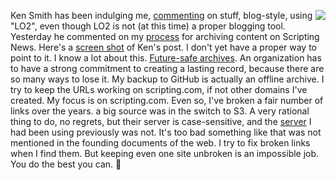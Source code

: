 <img src="http://scripting.com/images/2020/08/02/francoAplenty.png" border="0" align="right">Ken Smith has been indulging me, <a href="http://instantoutliner.com/ki">commenting</a> on stuff, blog-style, using "LO2", even though LO2 is not (at this time) a proper blogging tool. Yesterday he commented on my <a href="http://scripting.com/2020/08/01.html#a143905">process</a> for archiving content on Scripting News. Here's a <a href="http://scripting.com/images/2020/08/02/kenSmithPost.png">screen shot</a> of Ken's post. I don't yet have a proper way to point to it. I know a lot about this. <a href="http://scripting.com/stories/2007/12/10/futuresafeArchives.html">Future-safe archives</a>. An organization has to have a strong commitment to creating a lasting record, because there are so many ways to lose it. My backup to GitHub is actually an offline archive. I try to keep the URLs working on scripting.com, if not other domains I've created. My focus is on scripting.com. Even so, I've broken a fair number of links over the years. a big source was in the switch to S3. A very rational thing to do, no regrets, but their server is case-sensitive, and the <a href="https://en.wikipedia.org/wiki/WebSTAR">server</a> I had been using previously was not. It's too bad something like that was not mentioned in the founding documents of the web. I try to fix broken links when I find them. But keeping even one site unbroken is an impossible job. You do the best you can. :rocket:
